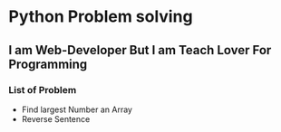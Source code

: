 # Python Problem solving

## I am Web-Developer But I am Teach Lover For Programming

### List of Problem

- Find largest Number an Array
- Reverse Sentence
